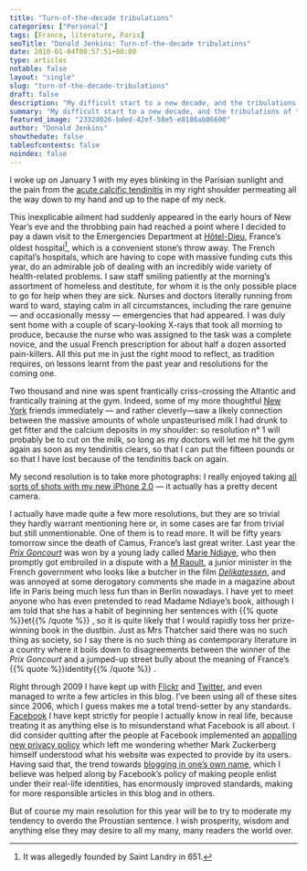 ```yaml
---
title: "Turn-of-the-decade tribulations"
categories: ["Personal"]
tags: [France, literature, Paris]
seoTitle: "Donald Jenkins: Turn-of-the-decade tribulations"
date: 2010-01-04T00:57:51+00:00
type: articles
notable: false
layout: "single"
slug: "turn-of-the-decade-tribulations"
draft: false
description: "My difficult start to a new decade, and the tribulations of the French healthcare system, which is still probably the world's best"
summary: "My difficult start to a new decade, and the tribulations of the French healthcare system, which is still probably the world's best. Competent care is available round-the-clock in Paris, and rich and poor and treated exactly equally, which is how should be."
featured_image: "2332d026-bded-42ef-58e5-e8186ab86600"
author: "Donald Jenkins"
showthedate: false
tableofcontents: false
noindex: false
---
```


I woke up on January 1 with my eyes blinking in the Parisian sunlight and the pain from the [acute calcific tendinitis](https://www.google.com/search?client=safari&rls=en&q=acute+calcific+tendinitis&ie=UTF-8&oe=UTF-8) in my right shoulder permeating all the way down to my hand and up to the nape of my neck.

This inexplicable ailment had suddenly appeared in the early hours of New Year’s eve and the throbbing pain had reached a point where I decided to pay a dawn visit to the Emergencies Department at [Hôtel-Dieu](https://en.wikipedia.org/wiki/H%C3%B4tel-Dieu_de_Paris), France’s oldest hospital[^1], which is a convenient stone’s throw away. The French capital’s hospitals, which are having to cope with massive funding cuts this year, do an admirable job of dealing with an incredibly wide variety of health-related problems. I saw staff smiling patiently at the morning’s assortment of homeless and destitute, for whom it is the only possible place to go for help when they are sick. Nurses and doctors literally running from ward to ward, staying calm in all circumstances, including the rare genuine — and occasionally messy — emergencies that had appeared. I was duly sent home with a couple of scary-looking X-rays that took all morning to produce, because the nurse who was assigned to the task was a complete novice, and the usual French prescription for about half a dozen assorted pain-killers. All this put me in just the right mood to reflect, as tradition requires, on lessons learnt from the past year and resolutions for the coming one.

Two thousand and nine was spent frantically criss-crossing the Altantic and frantically training at the gym. Indeed, some of my more thoughtful [New York](https://www.flickr.com/photos/astorg/sets/72157608555223192/) friends immediately — and rather cleverly—saw a likely connection between the massive amounts of whole unpasteurised milk I had drunk to get fitter and the calcium deposits in my shoulder: so resolution n° 1 will probably be to cut on the milk, so long as my doctors will let me hit the gym again as soon as my tendinitis clears, so that I can put the fifteen pounds or so that I have lost because of the tendinitis back on again.

My second resolution is to take more photographs: I really enjoyed taking [all sorts of shots with my new iPhone 2.0](https://www.flickr.com/photos/astorg/sets/72157621916056260/) — it actually has a pretty decent camera.

I actually have made quite a few more resolutions, but they are so trivial they hardly warrant mentioning here or, in some cases are far from trivial but still unmentionable. One of them is to read more. It will be fifty years tomorrow since the death of Camus, France’s last great writer. Last year the _[Prix Goncourt](https://en.wikipedia.org/wiki/Prix_Goncourt)_ was won by a young lady called [Marie Ndiaye](https://en.wikipedia.org/wiki/Marie_NDiaye), who then promptly got embroiled in a dispute with a [M Raoult](https://en.wikipedia.org/wiki/Eric_Raoult), a junior minister in the French government who looks like a butcher in the film <em>[Delikatessen](<https://en.wikipedia.org/wiki/Delicatessen_(film)>)</em>, and was annoyed at some derogatory comments she made in a magazine about life in Paris being much less fun than in Berlin nowadays. I have yet to meet anyone who has even pretended to read Madame Ndiaye’s book, although I am told that she has a habit of beginning her sentences with {{% quote %}}et{{% /quote %}} , so it is quite likely that I would rapidly toss her prize-winning book in the dustbin. Just as Mrs Thatcher said there was no such thing as society, so I say there is no such thing as contemporary literature in a country where it boils down to disagreements between the winner of the _Prix Goncourt_ and a jumped-up street bully about the meaning of France’s {{% quote %}}identity{{% /quote %}} .

Right through 2009 I have kept up with [Flickr](https://www.flickr.com/photos/astorg/) and [Twitter](https://twitter.com/donaldjenkins), and even managed to write a few articles in this blog. I’ve been using all of these sites since 2006, which I guess makes me a total trend-setter by any standards. [Facebook](https://www.facebook.com/donaldjenkins) I have kept strictly for people I actually know in real life, because treating it as anything else is to misunderstand what Facebook is all about. I did consider quitting after the people at Facebook implemented an [appalling new privacy policy](https://www.eff.org/deeplinks/2009/12/facebooks-new-privacy-changes-good-bad-and-ugly) which left me wondering whether Mark Zuckerberg himself understood what his website was expected to provide by its users. Having said that, the trend towards [blogging in one’s own name](/why-i-have-finally-decided-to-blog-in-my-own-name/), which I believe was helped along by Facebook’s policy of making people enlist under their real-life identities, has enormously improved standards, making for more responsible articles in this blog and in others.

But of course my main resolution for this year will be to try to moderate my tendency to overdo the Proustian sentence. I wish prosperity, wisdom and anything else they may desire to all my many, many readers the world over.

[^1]: It was allegedly founded by Saint Landry in 651.
